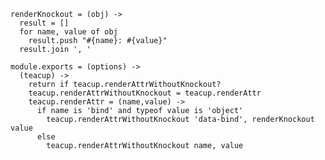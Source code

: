     renderKnockout = (obj) ->
      result = []
      for name, value of obj
        result.push "#{name}: #{value}"
      result.join ', '

    module.exports = (options) ->
      (teacup) ->
        return if teacup.renderAttrWithoutKnockout?
        teacup.renderAttrWithoutKnockout = teacup.renderAttr
        teacup.renderAttr = (name,value) ->
          if name is 'bind' and typeof value is 'object'
            teacup.renderAttrWithoutKnockout 'data-bind', renderKnockout value
          else
            teacup.renderAttrWithoutKnockout name, value
